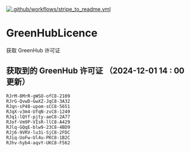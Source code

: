 [![.github/workflows/stripe_to_readme.yml](https://github.com/zjx-kimi/GreenHubLicence/actions/workflows/stripe_to_readme.yml/badge.svg)](https://github.com/zjx-kimi/GreenHubLicence/actions/workflows/stripe_to_readme.yml)
# GreenHubLicence
获取 GreenHub 许可证
## 获取到的 GreenHub 许可证 （2024-12-01 14 : 00 更新）
```
RJrM-8MrR-gWSO-ofC8-2109
RJrG-QvwD-GwXZ-JqC8-3A32
RJqn-sP48-upom-sCC8-5651
RJqX-v3m4-UfqN-zvC8-1249
RJq1-lQYf-pjty-aeC8-2A77
RJof-Vm9P-VIsR-llC8-A429
RJlq-GQqE-blw9-23C8-4BD9
RJj6-9VRV-lu3i-SjC8-2FDC
RJiq-UoFw-Ul4u-PKC8-1B2C
RJhv-hyb4-aqvY-UKC8-F562
```

